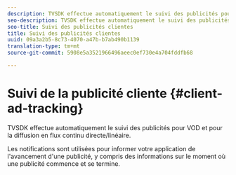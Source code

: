 ```yaml
---
description: TVSDK effectue automatiquement le suivi des publicités pour VOD et pour la diffusion en flux continu directe/linéaire.
seo-description: TVSDK effectue automatiquement le suivi des publicités pour VOD et pour la diffusion en flux continu directe/linéaire.
seo-title: Suivi des publicités clientes
title: Suivi des publicités clientes
uuid: 09a3a2b5-8c73-4070-a47b-b7ab490b1139
translation-type: tm+mt
source-git-commit: 5908e5a3521966496aeec0ef730e4a704fddfb68

---
```



# Suivi de la publicité cliente {#client-ad-tracking}

TVSDK effectue automatiquement le suivi des publicités pour VOD et pour la diffusion en flux continu directe/linéaire.

Les notifications sont utilisées pour informer votre application de l&#39;avancement d&#39;une publicité, y compris des informations sur le moment où une publicité commence et se termine.